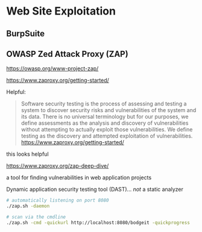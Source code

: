 # Web Site Exploitation

## BurpSuite

## OWASP Zed Attack Proxy (ZAP)
https://owasp.org/www-project-zap/

https://www.zaproxy.org/getting-started/ 

Helpful:

> Software security testing is the process of assessing and testing a system to discover security risks and vulnerabilities of the system and its data. There is no universal terminology but for our purposes, we define assessments as the analysis and discovery of vulnerabilities without attempting to actually exploit those vulnerabilities. We define testing as the discovery and attempted exploitation of vulnerabilities.
https://www.zaproxy.org/getting-started/


this looks helpful

https://www.zaproxy.org/zap-deep-dive/

a tool for finding vulnerabilities in web application projects

Dynamic application security testing tool (DAST)... *not* a static analyzer



``` sh
# automatically listening on port 8080
./zap.sh -daemon

# scan via the cmdline
./zap.sh -cmd -quickurl http://localhost:8080/bodgeit -quickprogress



```
